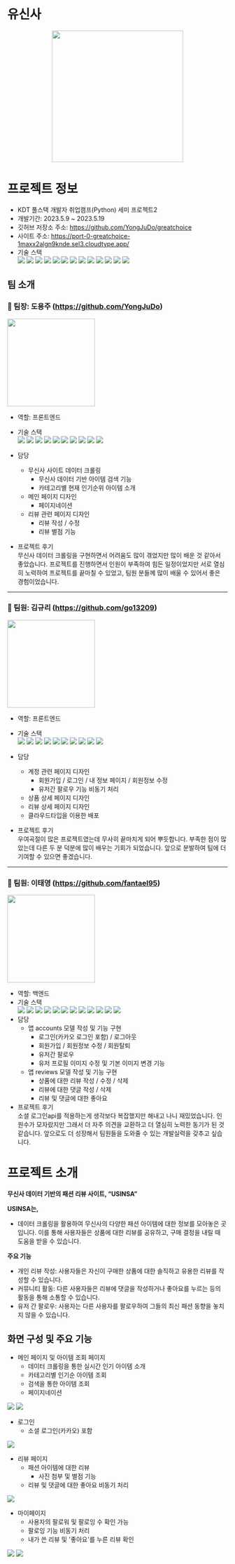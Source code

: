 # 유신사
<p align="center"><img src=".\static\img\logo.png" height="300"></p>

# 프로젝트 정보
- KDT 풀스택 개발자 취업캠프(Python) 세미 프로젝트2
- 개발기간: 2023.5.9 ~ 2023.5.19
- 깃허브 저장소 주소: https://github.com/YongJuDo/greatchoice
- 사이트 주소: https://port-0-greatchoice-1maxx2algn9knde.sel3.cloudtype.app/
- 기술 스택  
  <img src="https://img.shields.io/badge/python-3776AB?style=for-the-badge&logo=python&logoColor=white">
  <img src="https://img.shields.io/badge/django-092E20?style=for-the-badge&logo=django&logoColor=white">
  <img src="https://img.shields.io/badge/kakao social login API-FFCD00?style=for-the-badge&logo=kakao&logoColor=white">
  <img src="https://img.shields.io/badge/mysql-4479A1?style=for-the-badge&logo=mysql&logoColor=white">
  <img src="https://img.shields.io/badge/html5-E34F26?style=for-the-badge&logo=html5&logoColor=white">
  <img src="https://img.shields.io/badge/css3-1572B6?style=for-the-badge&logo=css3&logoColor=white">
  <img src="https://img.shields.io/badge/javascript-F7DF1E?style=for-the-badge&logo=javascript&logoColor=white">
  <img src="https://img.shields.io/badge/axios-5A29E4?style=for-the-badge&logo=axios&logoColor=white">
  <img src="https://img.shields.io/badge/bootstrap-7952B3?style=for-the-badge&logo=bootstrap&logoColor=white">
  <img src="https://img.shields.io/badge/Tailwind CSS-06B6D4?style=for-the-badge">
  <img src="https://img.shields.io/badge/figma-F24E1E?style=for-the-badge&logo=figma&logoColor=white">
  <img src="https://img.shields.io/badge/notion-000000?style=for-the-badge&logo=notion&logoColor=white">
  <img src="https://img.shields.io/badge/github-181717?style=for-the-badge&logo=github&logoColor=white">

## 팀 소개
### 👑 팀장: 도용주 (https://github.com/YongJuDo)
<img src="./USINSA_readme_img/image.png" height="200">

- 역할: 프론트엔드
- 기술 스택  
  <img src="https://img.shields.io/badge/python-3776AB?style=for-the-badge&logo=python&logoColor=white">
  <img src="https://img.shields.io/badge/django-092E20?style=for-the-badge&logo=django&logoColor=white">
  <img src="https://img.shields.io/badge/mysql-4479A1?style=for-the-badge&logo=mysql&logoColor=white">
  <img src="https://img.shields.io/badge/html5-E34F26?style=for-the-badge&logo=html5&logoColor=white">
  <img src="https://img.shields.io/badge/css3-1572B6?style=for-the-badge&logo=css3&logoColor=white">
  <img src="https://img.shields.io/badge/javascript-F7DF1E?style=for-the-badge&logo=javascript&logoColor=white">
  <img src="https://img.shields.io/badge/axios-5A29E4?style=for-the-badge&logo=axios&logoColor=white">
  <img src="https://img.shields.io/badge/bootstrap-7952B3?style=for-the-badge&logo=bootstrap&logoColor=white">
  <img src="https://img.shields.io/badge/Tailwind CSS-06B6D4?style=for-the-badge">
  <img src="https://img.shields.io/badge/figma-F24E1E?style=for-the-badge&logo=figma&logoColor=white">

- 담당
  - 무신사 사이트 데이터 크롤링
    - 무신사 데이터 기반 아이템 검색 기능
    - 카테고리별 현재 인기순위 아이템 소개
  - 메인 페이지 디자인
    - 페이지네이션
  - 리뷰 관련 페이지 디자인
    - 리뷰 작성 / 수정
    - 리뷰 별점 기능
- 프로젝트 후기  
  무신사 데이터 크롤링을 구현하면서 어려움도 많이 겪었지만 많이 배운 것 같아서 좋았습니다. 프로젝트를 진행하면서 인원이 부족하여 힘든 일정이었지만 서로 열심히 노력하여 프로젝트를 끝마칠 수 있었고, 팀원 분들께 많이 배울 수 있어서 좋은 경험이었습니다.

---

### 🍊 팀원: 김규리 (https://github.com/go13209)
<img src="./USINSA_readme_img/image-2.png" height="200">

- 역할: 프론트엔드
- 기술 스택  
  <img src="https://img.shields.io/badge/python-3776AB?style=for-the-badge&logo=python&logoColor=white">
  <img src="https://img.shields.io/badge/django-092E20?style=for-the-badge&logo=django&logoColor=white">
  <img src="https://img.shields.io/badge/mysql-4479A1?style=for-the-badge&logo=mysql&logoColor=white">
  <img src="https://img.shields.io/badge/html5-E34F26?style=for-the-badge&logo=html5&logoColor=white">
  <img src="https://img.shields.io/badge/css3-1572B6?style=for-the-badge&logo=css3&logoColor=white">
  <img src="https://img.shields.io/badge/javascript-F7DF1E?style=for-the-badge&logo=javascript&logoColor=white">
  <img src="https://img.shields.io/badge/axios-5A29E4?style=for-the-badge&logo=axios&logoColor=white">
  <img src="https://img.shields.io/badge/bootstrap-7952B3?style=for-the-badge&logo=bootstrap&logoColor=white">
  <img src="https://img.shields.io/badge/Tailwind CSS-06B6D4?style=for-the-badge">
  <img src="https://img.shields.io/badge/notion-000000?style=for-the-badge&logo=notion&logoColor=white">

- 담당
  - 계정 관련 페이지 디자인
    - 회원가입 / 로그인 / 내 정보 페이지 / 회원정보 수정
    - 유저간 팔로우 기능 비동기 처리
  - 상품 상세 페이지 디자인
  - 리뷰 상세 페이지 디자인
  - 클라우드타입을 이용한 배포
- 프로젝트 후기  
  우여곡절이 많은 프로젝트였는데 무사히 끝마치게 되어 뿌듯합니다. 부족한 점이 많았는데 다른 두 분 덕분에 많이 배우는 기회가 되었습니다. 앞으로 분발하여 팀에 더 기여할 수 있으면 좋겠습니다.

---

### 🥳 팀원: 이태영 (https://github.com/fantael95)
<img src="./USINSA_readme_img/image-1.png" height="200">

- 역할: 백엔드
- 기술 스택  
  <img src="https://img.shields.io/badge/python-3776AB?style=for-the-badge&logo=python&logoColor=white">
  <img src="https://img.shields.io/badge/django-092E20?style=for-the-badge&logo=django&logoColor=white">
  <img src="https://img.shields.io/badge/kakao social login API-FFCD00?style=for-the-badge&logo=kakao&logoColor=white">
  <img src="https://img.shields.io/badge/mysql-4479A1?style=for-the-badge&logo=mysql&logoColor=white">
  <img src="https://img.shields.io/badge/html5-E34F26?style=for-the-badge&logo=html5&logoColor=white">
  <img src="https://img.shields.io/badge/css3-1572B6?style=for-the-badge&logo=css3&logoColor=white">
  <img src="https://img.shields.io/badge/javascript-F7DF1E?style=for-the-badge&logo=javascript&logoColor=white">
  <img src="https://img.shields.io/badge/axios-5A29E4?style=for-the-badge&logo=axios&logoColor=white">
  <img src="https://img.shields.io/badge/bootstrap-7952B3?style=for-the-badge&logo=bootstrap&logoColor=white">
  <img src="https://img.shields.io/badge/Tailwind CSS-06B6D4?style=for-the-badge">
  <img src="https://img.shields.io/badge/notion-000000?style=for-the-badge&logo=notion&logoColor=white">
  <img src="https://img.shields.io/badge/github-181717?style=for-the-badge&logo=github&logoColor=white">
- 담당
  - 앱 accounts 모델 작성 및 기능 구현
    - 로그인(카카오 로그인 포함) / 로그아웃
    - 회원가입 / 회원정보 수정 / 회원탈퇴
    - 유저간 팔로우
    - 유저 프로필 이미지 수정 및 기본 이미지 변경 기능
  - 앱 reviews 모델 작성 및 기능 구현
    - 상품에 대한 리뷰 작성 / 수정 / 삭제
    - 리뷰에 대한 댓글 작성 / 삭제
    - 리뷰 및 댓글에 대한 좋아요
- 프로젝트 후기  
  소셜 로그인api를 적용하는게 생각보다 복잡했지만 해내고 나니 재밌었습니다. 인원수가 모자랐지만 그래서 더 자주 의견을 교환하고 더 열심히 노력한 동기가 된 것 같습니다. 앞으로도 더 성장해서 팀원들을 도와줄 수 있는 개발실력을 갖추고 싶습니다. 

# 프로젝트 소개

**무신사 데이터 기반의 패션 리뷰 사이트, “USINSA”**

**USINSA는,**

- 데이터 크롤링을 활용하여 무신사의 다양한 패션 아이템에 대한 정보를 모아놓은 곳입니다. 이를 통해 사용자들은 상품에 대한 리뷰를 공유하고, 구매 결정을 내릴 때 도움을 받을 수 있습니다.

**주요 기능**
- 개인 리뷰 작성: 사용자들은 자신이 구매한 상품에 대한 솔직하고 유용한 리뷰를 작성할 수 있습니다.
- 커뮤니티 활동: 다른 사용자들은 리뷰에 댓글을 작성하거나 좋아요를 누르는 등의 활동을 통해 소통할 수 있습니다.
- 유저 간 팔로우: 사용자는 다른 사용자를 팔로우하여 그들의 최신 패션 동향을 놓치지 않을 수 있습니다.

## 화면 구성 및 주요 기능
- 메인 페이지 및 아이템 조회 페이지
  - 데이터 크롤링을 통한 실시간 인기 아이템 소개
  - 카테고리별 인기순 아이템 조회
  - 검색을 통한 아이템 조회
  - 페이지네이션  
<img src="./USINSA_readme_img/image-4.png" >
<img src="./USINSA_readme_img/image-5.png" >

- 로그인
  - 소셜 로그인(카카오) 포함  
<img src="./USINSA_readme_img/image-3.png">

- 리뷰 페이지
  - 패션 아이템에 대한 리뷰
    - 사진 첨부 및 별점 기능
  - 리뷰 및 댓글에 대한 좋아요 비동기 처리  
<img src="./USINSA_readme_img/image-6.png">

- 마이페이지
  - 사용자의 팔로워 및 팔로잉 수 확인 가능
  - 팔로잉 기능 비동기 처리
  - 내가 쓴 리뷰 및 '좋아요'를 누른 리뷰 확인  
<img src="./USINSA_readme_img/image-7.png">
<img src="./USINSA_readme_img/image-8.png">